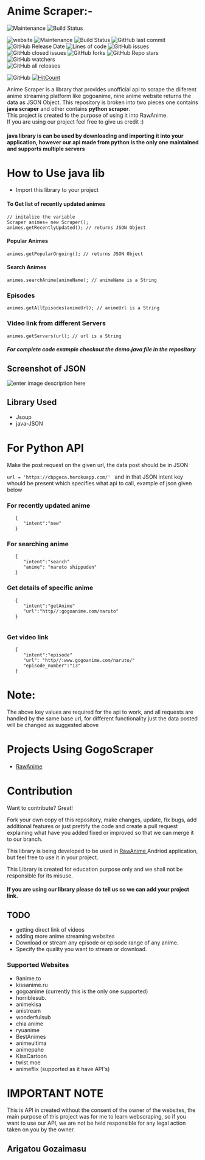 # Anime Scraper:-



 ![Maintenance](https://img.shields.io/badge/Maintained%3F-No-red.svg)  ![Build Status](https://travis-ci.org/joemccann/dillinger.svg?branch=master)
 
 ![website](https://img.shields.io/badge/website-up-green) ![Maintenance](https://img.shields.io/badge/Maintained%3F-No-red.svg)  ![Build Status](https://travis-ci.org/joemccann/dillinger.svg?branch=master)
 ![GitHub last commit](https://img.shields.io/github/last-commit/rawkush/Anime_Scraper?style=plastic)
 ![GitHub Release Date](https://img.shields.io/github/release-date/rawkush/Anime_Scraper?style=plastic) ![Lines of code](https://img.shields.io/tokei/lines/github/rawkush/Anime_Scraper?style=plastic)
   ![GitHub issues](https://img.shields.io/github/issues/rawkush/Anime_Scraper?style=plastic) ![GitHub closed issues](https://img.shields.io/github/issues-closed/rawkush/Anime_Scraper?style=plastic)    ![GitHub forks](https://img.shields.io/github/forks/rawkush/Anime_Scraper?style=social)
   ![GitHub Repo stars](https://img.shields.io/github/stars/rawkush/Anime_Scraper?style=social)
   ![GitHub watchers](https://img.shields.io/github/watchers/rawkush/Anime_Scraper?style=social) <br /> ![GitHub all releases](https://img.shields.io/github/downloads/rawkush/Anime_Scraper/total?style=plastic) <br />

   ![GitHub](https://img.shields.io/github/license/rawkush/Anime_Scraper?style=plastic)
   [![HitCount](http://hits.dwyl.com/rawkush/Anime_Scraper.svg)](http://hits.dwyl.com/rawkush/Anime_Scraper)
   
   
Anime Scraper is a library that provides unofficial api to scrape the diiferent anime streaming platform like gogoanime, nine anime website returns the data as JSON Object. This repository is broken into two pieces one contains <b>java scraper</b> and other contains <b> python scraper</b>.
</br>This project is created fo the purpose of using it into RawAnime.</br>
If you are using our project feel free to give us credit :)


#### java library is can be used by downloading and importing it into your application, however our api made from python is the only one maintained and supports multiple servers


 # How to Use java lib
 - Import this library to your project 

#### To  Get list of recently updated animes


```
// initalize the variable
Scraper animes= new Scraper();
animes.getRecentlyUpdated(); // returns JSON Object
  ``` 
   
#### Popular Animes
  ```
animes.getPopularOngoing(); // returns JSON Object
```

#### Search Animes
```
animes.searchAnime(animeName); // animeName is a String
```

### Episodes

```
animes.getAllEpisodes(animeUrl); // animeUrl is a String
```

### Video link from different Servers

```
animes.getServers(url); // url is a String
```

##### For  complete code example checkout the demo.java file in the repository

## Screenshot of JSON
![enter image description here](https://user-images.githubusercontent.com/25636146/48275506-a83cf180-e46b-11e8-9263-52fcba01b560.png)

## Library Used
- Jsoup
- java-JSON 

# For Python API

Make the post request on the given url, the data post should be in JSON

  ```url = 'https://cbpgeca.herokuapp.com/' ```
and in that JSON intent key whould be present which specifies what api to call, example of json given below

### For recently updated anime
```
   {
      "intent":"new"
   }
```   
### For searching anime
```
   {
      "intent":"search"
      "anime": "naruto shippuden"
   }

```

### Get details of specific anime

```
   {
      "intent":"getAnime"
      "url":"http//:gogoanime.com/naruto"
   }
  
```

### Get video link
```
   {
      "intent":"episode"
      "url": "http//:www.gogoanime.com/naruto/"
      "episode_number":"13"
   }

```
# Note:

The above key values are required for the api to work, and all requests are handled by the same base url, for different functionality just the data posted will be changed as suggested above


# Projects Using GogoScraper
- [RawAnime](https://github.com/Rawkush/RawAnime)

# Contribution 

Want to contribute? Great!

Fork your own copy of this repository, make changes, update, fix bugs, add additional features or just prettify the code and create a pull request explaining what have you added fixed or improved so that we can merge it to our branch.




This library is being developed to be used in [RawAnime ](https://github.com/Rawkush/RawAnime)  Andriod application, but feel free to use it in your project. 

This Library is created for education purpose only and we shall not be responsible for its misuse.

#### If you are using our library please do tell us so we can add your project link.


##  TODO
 - getting direct link of videos 
 - adding more anime streaming websites
 - Download or stream any episode or episode range of any anime.
 - Specify the quality you want to stream or download.

### Supported Websites 
 
 - 9anime.to
 - kissanime.ru
 - gogoanime (currently this is the only one supported)
 - horriblesub.
 - animekisa
 - anistream
 - wonderfulsub
 - chia anime
 - ryuanime
 - BestAnimes
 - animeultima
 - animepahe
 - KissCartoon
 - twist.moe
 - animeflix (supported as it have API's)
 
 
# IMPORTANT NOTE
 This is API in created without the consent of the owner of the websites, the main purpose of this project was for me to learn webscraping, so if you want to use our API, we are not be held responsible for any legal action taken on you by the owner. 

## Arigatou Gozaimasu
